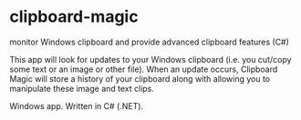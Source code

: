 # clipboard-magic
 monitor Windows clipboard and provide advanced clipboard features (C#)

This app will look for updates to your Windows clipboard (i.e. you  cut/copy some text or an image or other file). When an update occurs, Clipboard Magic will store a history of your clipboard along with allowing you to manipulate these image and text clips.

Windows app. Written in C# (.NET).